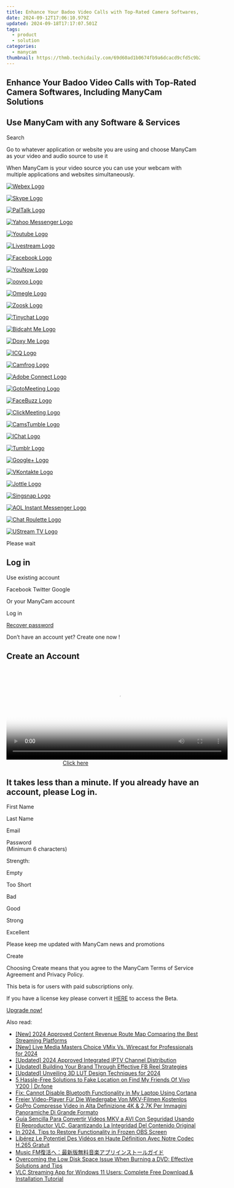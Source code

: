 ```yaml
---
title: Enhance Your Badoo Video Calls with Top-Rated Camera Softwares, Including ManyCam Solutions
date: 2024-09-12T17:06:10.979Z
updated: 2024-09-18T17:17:07.501Z
tags:
  - product
  - solution
categories:
  - manycam
thumbnail: https://thmb.techidaily.com/69d60ad1b0674fb9a6dcacd9cfd5c9b2973dbd0d026e48a10d4a2c1cd89022d5.jpg
---
```


## Enhance Your Badoo Video Calls with Top-Rated Camera Softwares, Including ManyCam Solutions

## Use ManyCam with any Software & Services

Search 

Go to whatever application or website you are using and choose ManyCam as your video and audio source to use it 

When ManyCam is your video source you can use your webcam with multiple applications and websites simultaneously.

[![Webex Logo](https://manycam.com/build/images/help/logos/webex.png?v=48da43af23)](https://manycam.com/applications/?os=win&view=webex#guide) 

[![Skype Logo](https://manycam.com/build/images/help/logos/skype.png?v=af8b0f1633)](https://manycam.com/applications/?os=win&view=skype) 

[![PalTalk Logo](https://manycam.com/build/images/help/logos/paltalk.png?v=eda64e44c5)](https://manycam.com/applications/?os=win&view=paltalk#guide) 

[![Yahoo Messenger Logo](https://manycam.com/build/images/help/logos/y_messenger.png?v=8a24c612e1)](https://manycam.com/applications/?os=win&view=yahoo) 

[![Youtube Logo](https://manycam.com/build/images/help/logos/youtube.png?v=7452c112df)](https://manycam.com/applications/?os=win&view=youtube) 

[![Livestream Logo](https://manycam.com/build/images/help/logos/live_stream.png?v=da4bbb9435)](https://manycam.com/applications/?os=win&view=livestream) 

[![Facebook Logo](https://manycam.com/build/images/help/logos/facebook.png?v=f369eb723b)](https://manycam.com/applications/?os=win&view=facebook#guide) 

[![YouNow Logo](https://manycam.com/build/images/help/logos/you_now.png?v=83f08e1340)](https://manycam.com/applications/?os=win&view=YouNow) 

[![oovoo Logo](https://manycam.com/build/images/help/logos/oovoo.png?v=f4ca924e5b)](https://manycam.com/applications/?os=win&view=oovoo#guide) 

[![Omegle Logo](https://manycam.com/build/images/help/logos/omegle.png?v=fdc36b015b)](https://manycam.com/applications/?os=win&view=omegle#guide) 

[![Zoosk Logo](https://manycam.com/build/images/help/logos/zoosk.png?v=3f2e114e44)](https://manycam.com/applications/?os=win&view=zoosk) 

[![Tinychat Logo](https://manycam.com/build/images/help/logos/tinychat.png?v=5be3d4df67)](https://manycam.com/applications/?os=win&view=tinychat#guide) 

[![Bidcaht Me Logo](https://manycam.com/build/images/help/logos/bidchat.png?v=ff6468d24a)](https://manycam.com/applications/?os=win&view=bidchat) 

[![Doxy Me Logo](https://manycam.com/build/images/help/logos/doxy.png?v=50e8207006)](https://manycam.com/applications/?os=win&view=doxy) 

[![ICQ Logo](https://manycam.com/build/images/help/logos/icq.png?v=a2720dfccf)](https://manycam.com/applications/?os=win&view=icq) 

[![Camfrog Logo](https://manycam.com/build/images/help/logos/camfrog.png?v=8e57eebd19)](https://manycam.com/applications/?os=win&view=camfrog) 

[![Adobe Connect Logo](https://manycam.com/build/images/help/logos/adobe_connect.png?v=9f3e78e56b)](https://manycam.com/applications/?os=win&view=adobe%5Fconnect#guide) 

[![GotoMeeting Logo](https://manycam.com/build/images/help/logos/goto_meeting.png?v=99a118ddf8)](https://manycam.com/applications/?os=win&view=gotomeeting) 

[![FaceBuzz Logo](https://manycam.com/build/images/help/logos/face_buzz.png?v=b9752ccc18)](https://manycam.com/applications/?os=win&view=facebuzz) 

[![ClickMeeting Logo](https://manycam.com/build/images/help/logos/click_meeting.png?v=6b89b4a2f9)](https://manycam.com/applications/?os=win&view=clickmeeting) 

[![CamsTumble Logo](https://manycam.com/build/images/help/logos/cams_tumble.png?v=7d456433dd)](https://manycam.com/applications/?os=win&view=camstumble) 

[![IChat Logo](https://manycam.com/build/images/help/logos/i_chat.png?v=2081a4b2f1)](https://manycam.com/applications/?os=win&view=ichat) 

[![Tumblr Logo](https://manycam.com/build/images/help/logos/tumblr.png?v=040e930915)](https://manycam.com/applications/?os=win&view=tumblr) 

[![Google+ Logo](https://manycam.com/build/images/help/logos/google_plus.png?v=c235b05466)](https://manycam.com/applications/?os=win&view=google%5Fplus) 

[![VKontakte Logo](https://manycam.com/build/images/help/logos/vk.png?v=577c82f1a0)](https://manycam.com/applications/?os=win&view=vkontakte) 

[![Jottle Logo](https://manycam.com/build/images/help/logos/jottle.png?v=baee2961b0)](https://manycam.com/applications/?os=win&view=jottle) 

[![Singsnap Logo](https://manycam.com/build/images/help/logos/singsnap.png?v=7063d8c35f)](https://manycam.com/applications/?os=win&view=singsnap) 

[![AOL Instant Messenger Logo](https://manycam.com/build/images/help/logos/aim.png?v=e9555fc490)](https://manycam.com/applications/?os=win&view=aol) 

[![Chat Roulette Logo](https://manycam.com/build/images/help/logos/chat_roulette.png?v=6b94375fc5)](https://manycam.com/applications/?os=win&view=cr) 

[![UStream TV Logo](https://manycam.com/build/images/help/logos/ustream_tv.png?v=583eab990e)](https://manycam.com/applications/?os=win&view=ustreamtv) 

  
Please wait 

## Log in

Use existing account

Facebook Twitter Google 

Or your ManyCam account

Log in 

[Recover password](https://tools.techidaily.com/manycam/products/) 

 Don’t have an account yet? Create one now ! 

## Create an Account

<!-- affiliate ads begin -->
<span id="1983552">
					<video width="576" height="240" style="cursor:pointer"
           poster="//a.impactradius-go.com/display-clicktoplayimage/1983552.png"
           onclick="if(!this.playClicked){this.play();this.setAttribute('controls',true);this.playClicked=true;}">
	   <source src="//a.impactradius-go.com/display-ad/22993-1983552">
	   <img src="//a.impactradius-go.com/display-clicktoplayimage/1983552.png" style="border: none; height: 100%; width: 100%; object-fit: contain">
	</video>
	<div style="width:360px;text-align:center"><a href="javascript:window.open(decodeURIComponent('https%3A%2F%2Fhomestyler.sjv.io%2Fc%2F5597632%2F1983552%2F22993'), '_blank');void(0);">Click here</a></div>
</span>
<img height="0" width="0" src="https://imp.pxf.io/i/5597632/1983552/22993" style="position:absolute;visibility:hidden;" border="0" />
<!-- affiliate ads end -->

## It takes less than a minute. If you already have an account, please Log in.

First Name 

Last Name 

Email 

Password  
(Minimum 6 characters) 

Strength: 

Empty

Too Short

Bad

Good

Strong

Excellent

Please keep me updated with ManyCam news and promotions 

Create 

Choosing Create means that you agree to the ManyCam Terms of Service Agreement and Privacy Policy.

This beta is for users with paid subscriptions only.

If you have a license key please convert it [HERE](https://tools.techidaily.com/manycam/products/) to access the Beta.

[Upgrade now!](https://tools.techidaily.com/manycam/products/)

<ins class="adsbygoogle"
     style="display:block"
     data-ad-format="autorelaxed"
     data-ad-client="ca-pub-7571918770474297"
     data-ad-slot="1223367746"></ins>

<ins class="adsbygoogle"
     style="display:block"
     data-ad-client="ca-pub-7571918770474297"
     data-ad-slot="8358498916"
     data-ad-format="auto"
     data-full-width-responsive="true"></ins>

<span class="atpl-alsoreadstyle">Also read:</span>
<div><ul>
<li><a href="https://youtube-zero.techidaily.com/024-approved-content-revenue-route-map-comparing-the-best-streaming-platforms/"><u>[New] 2024 Approved Content Revenue Route Map Comparing the Best Streaming Platforms</u></a></li>
<li><a href="https://fox-friendly.techidaily.com/new-live-media-masters-choice-vmix-vs-wirecast-for-professionals-for-2024/"><u>[New] Live Media Masters Choice VMix Vs. Wirecast for Professionals for 2024</u></a></li>
<li><a href="https://screen-video-capture.techidaily.com/updated-2024-approved-integrated-iptv-channel-distribution/"><u>[Updated] 2024 Approved Integrated IPTV Channel Distribution</u></a></li>
<li><a href="https://facebook-videos.techidaily.com/updated-building-your-brand-through-effective-fb-reel-strategies/"><u>[Updated] Building Your Brand Through Effective FB Reel Strategies</u></a></li>
<li><a href="https://fox-glue.techidaily.com/updated-unveiling-3d-lut-design-techniques-for-2024/"><u>[Updated] Unveiling 3D LUT Design Techniques for 2024</u></a></li>
<li><a href="https://location-fake.techidaily.com/5-hassle-free-solutions-to-fake-location-on-find-my-friends-of-vivo-y200-drfone-by-drfone-virtual-android/"><u>5 Hassle-Free Solutions to Fake Location on Find My Friends Of Vivo Y200 | Dr.fone</u></a></li>
<li><a href="https://driver-error.techidaily.com/fix-cannot-disable-bluetooth-functionality-in-my-laptop-using-cortana/"><u>Fix: Cannot Disable Bluetooth Functionality in My Laptop Using Cortana</u></a></li>
<li><a href="https://some-guidance.techidaily.com/freier-video-player-fur-die-wiedergabe-von-mkv-filmen-kostenlos/"><u>Freier Video-Player Für Die Wiedergabe Von MKV-Filmen Kostenlos</u></a></li>
<li><a href="https://some-guidance.techidaily.com/gopro-compresse-video-in-alta-definizione-4k-and-27k-per-immagini-panoramiche-di-grande-formato/"><u>GoPro Compresse Video in Alta Definizione 4K & 2.7K Per Immagini Panoramiche Di Grande Formato</u></a></li>
<li><a href="https://some-guidance.techidaily.com/guia-sencilla-para-convertir-videos-mkv-a-avi-con-seguridad-usando-el-reproductor-vlc-garantizando-la-integridad-del-contenido-original/"><u>Guía Sencilla Para Convertir Videos MKV a AVI Con Seguridad Usando El Reproductor VLC, Garantizando La Integridad Del Contenido Original</u></a></li>
<li><a href="https://digital-screen-recording.techidaily.com/in-2024-tips-to-restore-functionality-in-frozen-obs-screen/"><u>In 2024, Tips to Restore Functionality in Frozen OBS Screen</u></a></li>
<li><a href="https://some-guidance.techidaily.com/liberez-le-potentiel-des-videos-en-haute-definition-avec-notre-codec-h265-gratuit/"><u>Libérez Le Potentiel Des Vidéos en Haute Définition Avec Notre Codec H.265 Gratuit</u></a></li>
<li><a href="https://some-guidance.techidaily.com/1725287583597-music-fm/"><u>Music FM復活へ：最新版無料音楽アプリインストールガイド</u></a></li>
<li><a href="https://some-guidance.techidaily.com/overcoming-the-low-disk-space-issue-when-burning-a-dvd-effective-solutions-and-tips/"><u>Overcoming the Low Disk Space Issue When Burning a DVD: Effective Solutions and Tips</u></a></li>
<li><a href="https://some-guidance.techidaily.com/vlc-streaming-app-for-windows-11-users-complete-free-download-and-installation-tutorial/"><u>VLC Streaming App for Windows 11 Users: Complete Free Download & Installation Tutorial</u></a></li>
</ul></div>


